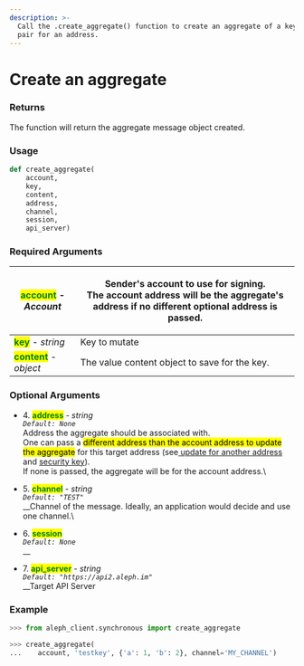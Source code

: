 ```yaml
---
description: >-
  Call the .create_aggregate() function to create an aggregate of a key-value
  pair for an address.
---
```


# Create an aggregate

### Returns

The function will return the aggregate message object created.&#x20;



### Usage

```python
def create_aggregate(
    account,
    key,
    content,
    address,
    channel,
    session,
    api_server)
```



### Required Arguments

| <mark style="color:green;">**account**</mark>  <mark style="color:green;"></mark><mark style="color:green;"></mark>  _- Account_                                             | <p>Sender's account to use for signing. <br>The account address will be the aggregate's address if no different optional address is passed.</p> |
| ---------------------------------------------------------------------------------------------------------------------------------------------------------------------------- | ----------------------------------------------------------------------------------------------------------------------------------------------- |
| <mark style="color:green;">**key**</mark> <mark style="color:green;"></mark>         <mark style="color:green;"></mark><mark style="color:green;"></mark>         _- string_ | Key to mutate                                                                                                                                   |
| <mark style="color:green;">**content**</mark>  _- object_                                                                                                                    | The value content object to save for the key.                                                                                                   |



### Optional Arguments

* 4\. <mark style="color:green;"></mark> <mark style="color:green;"></mark><mark style="color:green;">**address**</mark>  _- string_\
  _`Default: None`_\
  Address the aggregate should be associated with. \
  One can pass a <mark style="background-color:yellow;">different address than the account address to update the aggregate</mark> for this target address (see[ update for another address](update-an-aggregate.md#update-for-another-address) and [security key](security-key.md)). \
  If none is passed, the aggregate will be for the account address.\

* 5\. <mark style="color:green;">**channel**</mark> _- string_\
  _`Default: "TEST"`_\
  __Channel of the message. Ideally, an application would decide and use one channel.\

* 6\. <mark style="color:green;">**session**</mark> \
  _`Default: None`_\
  __
* 7\. <mark style="color:green;"></mark> <mark style="color:green;"></mark><mark style="color:green;">**api\_server**</mark>  _- string_\
  _`Default: "https://api2.aleph.im"`_\
  __Target API Server



### Example

```python
>>> from aleph_client.synchronous import create_aggregate

>>> create_aggregate(
...    account, 'testkey', {'a': 1, 'b': 2}, channel='MY_CHANNEL')
```
